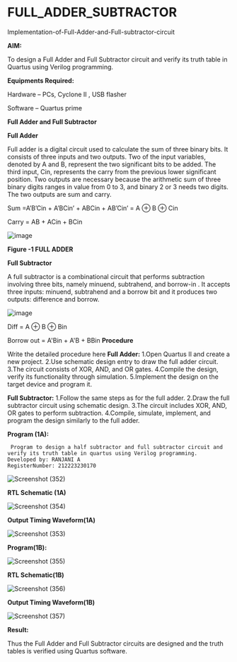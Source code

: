 # FULL_ADDER_SUBTRACTOR

Implementation-of-Full-Adder-and-Full-subtractor-circuit

**AIM:**

To design a Full Adder and Full Subtractor circuit and verify its truth table in Quartus using Verilog programming.

**Equipments Required:**

Hardware – PCs, Cyclone II , USB flasher

Software – Quartus prime

**Full Adder and Full Subtractor**

**Full Adder**

Full adder is a digital circuit used to calculate the sum of three binary bits. It consists of three inputs and two outputs. Two of the input variables, denoted by A and B, represent the two significant bits to be added. The third input, Cin, represents the carry from the previous lower significant position. Two outputs are necessary because the arithmetic sum of three binary digits ranges in value from 0 to 3, and binary 2 or 3 needs two digits. The two outputs are sum and carry.

Sum =A’B’Cin + A’BCin’ + ABCin + AB’Cin’ = A ⊕ B ⊕ Cin 

Carry = AB + ACin + BCin

![image](https://github.com/naavaneetha/FULL_ADDER_SUBTRACTOR/assets/154305477/0f30ba51-5ffb-4198-845f-18e054f675e7)

**Figure -1 FULL ADDER**

**Full Subtractor**

A full subtractor is a combinational circuit that performs subtraction involving three bits, namely minuend, subtrahend, and borrow-in . It accepts three inputs: minuend, subtrahend and a borrow bit and it produces two outputs: difference and borrow.

![image](https://github.com/naavaneetha/FULL_ADDER_SUBTRACTOR/assets/154305477/02b24f51-ab51-4304-9ad6-7b81ffc1ead5)

Diff = A ⊕ B ⊕ Bin 

Borrow out = A'Bin + A'B + BBin
**Procedure**

Write the detailed procedure here
**Full Adder:**
1.Open Quartus II and create a new project.
2.Use schematic design entry to draw the full adder circuit. 
3.The circuit consists of XOR, AND, and OR gates. 
4.Compile the design, verify its functionality through simulation. 
5.Implement the design on the target device and program it.

**Full Subtractor:** 
1.Follow the same steps as for the full adder. 
2.Draw the full subtractor circuit using schematic design. 
3.The circuit includes XOR, AND, OR gates to perform subtraction. 
4.Compile, simulate, implement, and program the design similarly to the full adder.

**Program (1A):**
```
 Program to design a half subtractor and full subtractor circuit and verify its truth table in quartus using Verilog programming.
Developed by: RANJANI A
RegisterNumber: 212223230170
```

![Screenshot (352)](https://github.com/user-attachments/assets/0a0f0979-879d-4b22-b4ac-8e871478f2db)

**RTL Schematic (1A)**

![Screenshot (354)](https://github.com/user-attachments/assets/ea427acf-8936-45ed-8eaa-17e3b576dce7)

**Output Timing Waveform(1A)**

![Screenshot (353)](https://github.com/user-attachments/assets/756a0bd5-f812-45e6-8ad1-64f0ba2848f8)

**Program(1B):**

![Screenshot (355)](https://github.com/user-attachments/assets/407237ff-9556-4feb-bda3-d69faa122ccb)

**RTL Schematic(1B)**

![Screenshot (356)](https://github.com/user-attachments/assets/ec5ed049-5e8e-46ee-8feb-93bf14da3f76)

**Output Timing Waveform(1B)**

![Screenshot (357)](https://github.com/user-attachments/assets/5fb0e8c8-82d8-4bf2-9f5d-b8a8cbe06a8e)

**Result:**

Thus the Full Adder and Full Subtractor circuits are designed and the truth tables is verified using Quartus software.



